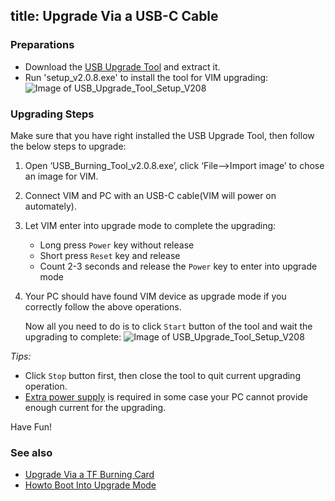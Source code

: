 title: Upgrade Via a USB-C Cable
---

### Preparations
* Download the [USB Upgrade Tool](http://www.mediafire.com/file/mvf43ds0iacs8i7/USB_Burning_Tool_v2.0.8_x86.rar) and extract it.
* Run 'setup_v2.0.8.exe' to install the tool for VIM upgrading:
	![Image of USB_Upgrade_Tool_Setup_V208](/images/usb_upgrade_tool_setup_v208.png)

### Upgrading Steps
Make sure that you have right installed the USB Upgrade Tool, then follow the below steps to upgrade:

1. Open ‘USB_Burning_Tool_v2.0.8.exe’, click ‘File-->Import image’ to chose an image for VIM.
2. Connect VIM and PC with an USB-C cable(VIM will power on automately).
3. Let VIM enter into upgrade mode to complete the upgrading:
	* Long press `Power` key without release
	* Short press `Reset` key and release
	* Count 2-3 seconds and release the `Power` key to enter into upgrade mode
4. Your PC should have found VIM device as upgrade mode if you correctly follow the above operations.

	Now all you need to do is to click `Start` button of the tool and wait the upgrading to complete:
	![Image of USB_Upgrade_Tool_Setup_V208](/images/usb_upgrade_tool_interface_v208.png)

*Tips:*

* Click `Stop` button first, then close the tool to quit current upgrading operation.
* [Extra power supply](/basics/ExtraPowerInput.md) is required in some case your PC cannot provide enough current for the upgrading.


Have Fun!

### See also
* [Upgrade Via a TF Burning Card](/vim/UpgradeViaTFBurningCard.html)
* [Howto Boot Into Upgrade Mode](/vim/HowtoBootIntoUpgradeMode.html)

